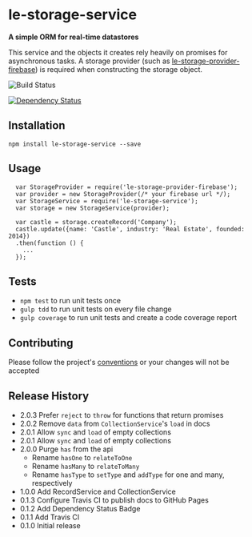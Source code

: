 le-storage-service
=========

**A simple ORM for real-time datastores**

This service and the objects it creates rely heavily on promises for asynchronous tasks. A storage
provider (such as [le-storage-provider-firebase](http://dev.entercastle.com/le-storage-provider-firebase/)) is
required when constructing the storage object.

![Build Status](https://api.travis-ci.org/castle-dev/le-storage-service.svg?branch=develop "Build Status")

[![Dependency Status](https://david-dm.org/castle-dev/le-storage-service.svg)](https://david-dm.org/castle-dev/le-storage-service)

## Installation

  `npm install le-storage-service --save`

## Usage

```
  var StorageProvider = require('le-storage-provider-firebase');
  var provider = new StorageProvider(/* your firebase url */);
  var StorageService = require('le-storage-service');
  var storage = new StorageService(provider);

  var castle = storage.createRecord('Company');
  castle.update({name: 'Castle', industry: 'Real Estate', founded: 2014})
  .then(function () {
    ...
  });
```

## Tests

* `npm test` to run unit tests once
* `gulp tdd` to run unit tests on every file change
* `gulp coverage` to run unit tests and create a code coverage report

## Contributing

Please follow the project's [conventions](https://github.com/castle-dev/le-storage-service/blob/master/CONTRIBUTING.md) or your changes will not be accepted

## Release History

* 2.0.3 Prefer `reject` to `throw` for functions that return promises
* 2.0.2 Remove `data` from `CollectionService`'s `load` in docs
* 2.0.1 Allow `sync` and `load` of empty collections
* 2.0.1 Allow `sync` and `load` of empty collections
* 2.0.0 Purge `has` from the api
  * Rename `hasOne` to `relateToOne`
  * Rename `hasMany` to `relateToMany`
  * Rename `hasType` to `setType` and `addType` for one and many, respectively
* 1.0.0 Add RecordService and CollectionService
* 0.1.3 Configure Travis CI to publish docs to GitHub Pages
* 0.1.2 Add Dependency Status Badge
* 0.1.1 Add Travis CI
* 0.1.0 Initial release
